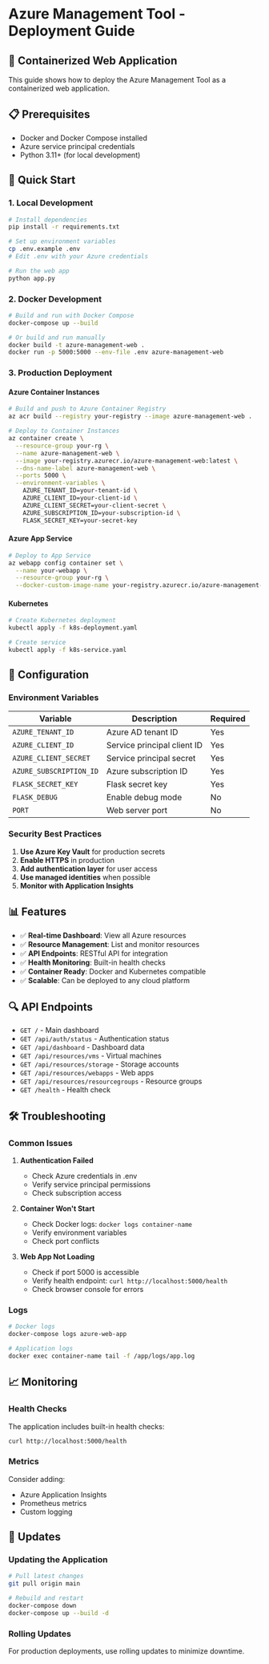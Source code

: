 # Azure Management Tool - Deployment Guide

## 🐳 Containerized Web Application

This guide shows how to deploy the Azure Management Tool as a containerized web application.

## 📋 Prerequisites

- Docker and Docker Compose installed
- Azure service principal credentials
- Python 3.11+ (for local development)

## 🚀 Quick Start

### 1. Local Development

```bash
# Install dependencies
pip install -r requirements.txt

# Set up environment variables
cp .env.example .env
# Edit .env with your Azure credentials

# Run the web app
python app.py
```

### 2. Docker Development

```bash
# Build and run with Docker Compose
docker-compose up --build

# Or build and run manually
docker build -t azure-management-web .
docker run -p 5000:5000 --env-file .env azure-management-web
```

### 3. Production Deployment

#### Azure Container Instances

```bash
# Build and push to Azure Container Registry
az acr build --registry your-registry --image azure-management-web .

# Deploy to Container Instances
az container create \
  --resource-group your-rg \
  --name azure-management-web \
  --image your-registry.azurecr.io/azure-management-web:latest \
  --dns-name-label azure-management-web \
  --ports 5000 \
  --environment-variables \
    AZURE_TENANT_ID=your-tenant-id \
    AZURE_CLIENT_ID=your-client-id \
    AZURE_CLIENT_SECRET=your-client-secret \
    AZURE_SUBSCRIPTION_ID=your-subscription-id \
    FLASK_SECRET_KEY=your-secret-key
```

#### Azure App Service

```bash
# Deploy to App Service
az webapp config container set \
  --name your-webapp \
  --resource-group your-rg \
  --docker-custom-image-name your-registry.azurecr.io/azure-management-web:latest
```

#### Kubernetes

```bash
# Create Kubernetes deployment
kubectl apply -f k8s-deployment.yaml

# Create service
kubectl apply -f k8s-service.yaml
```

## 🔧 Configuration

### Environment Variables

| Variable | Description | Required |
|----------|-------------|----------|
| `AZURE_TENANT_ID` | Azure AD tenant ID | Yes |
| `AZURE_CLIENT_ID` | Service principal client ID | Yes |
| `AZURE_CLIENT_SECRET` | Service principal secret | Yes |
| `AZURE_SUBSCRIPTION_ID` | Azure subscription ID | Yes |
| `FLASK_SECRET_KEY` | Flask secret key | Yes |
| `FLASK_DEBUG` | Enable debug mode | No |
| `PORT` | Web server port | No |

### Security Best Practices

1. **Use Azure Key Vault** for production secrets
2. **Enable HTTPS** in production
3. **Add authentication layer** for user access
4. **Use managed identities** when possible
5. **Monitor with Application Insights**

## 📊 Features

- ✅ **Real-time Dashboard**: View all Azure resources
- ✅ **Resource Management**: List and monitor resources
- ✅ **API Endpoints**: RESTful API for integration
- ✅ **Health Monitoring**: Built-in health checks
- ✅ **Container Ready**: Docker and Kubernetes compatible
- ✅ **Scalable**: Can be deployed to any cloud platform

## 🔍 API Endpoints

- `GET /` - Main dashboard
- `GET /api/auth/status` - Authentication status
- `GET /api/dashboard` - Dashboard data
- `GET /api/resources/vms` - Virtual machines
- `GET /api/resources/storage` - Storage accounts
- `GET /api/resources/webapps` - Web apps
- `GET /api/resources/resourcegroups` - Resource groups
- `GET /health` - Health check

## 🛠️ Troubleshooting

### Common Issues

1. **Authentication Failed**
   - Check Azure credentials in .env
   - Verify service principal permissions
   - Check subscription access

2. **Container Won't Start**
   - Check Docker logs: `docker logs container-name`
   - Verify environment variables
   - Check port conflicts

3. **Web App Not Loading**
   - Check if port 5000 is accessible
   - Verify health endpoint: `curl http://localhost:5000/health`
   - Check browser console for errors

### Logs

```bash
# Docker logs
docker-compose logs azure-web-app

# Application logs
docker exec container-name tail -f /app/logs/app.log
```

## 📈 Monitoring

### Health Checks

The application includes built-in health checks:

```bash
curl http://localhost:5000/health
```

### Metrics

Consider adding:
- Azure Application Insights
- Prometheus metrics
- Custom logging

## 🔄 Updates

### Updating the Application

```bash
# Pull latest changes
git pull origin main

# Rebuild and restart
docker-compose down
docker-compose up --build -d
```

### Rolling Updates

For production deployments, use rolling updates to minimize downtime.
